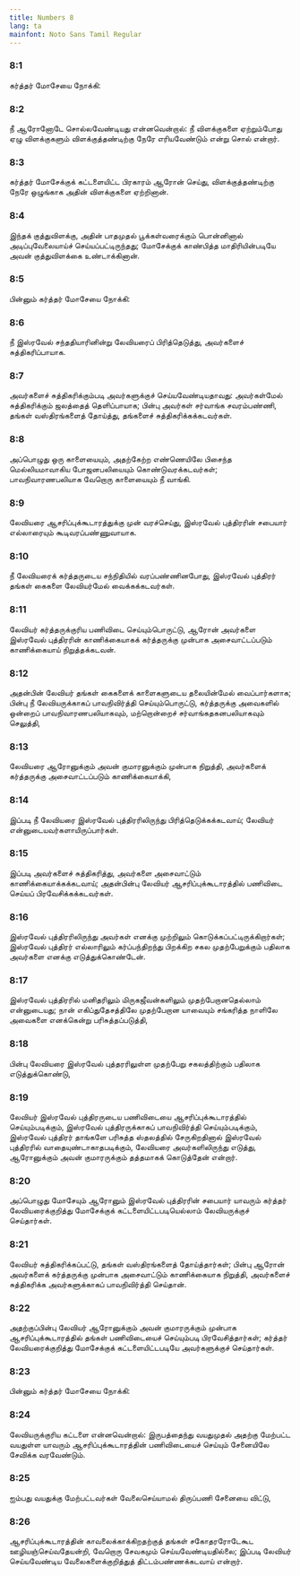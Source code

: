 ```yaml
---
title: Numbers 8
lang: ta
mainfont: Noto Sans Tamil Regular
---
```


###  8:1

கர்த்தர் மோசேயை நோக்கி:

###  8:2

நீ ஆரோனோடே சொல்லவேண்டியது என்னவென்றால்: நீ விளக்குகளை ஏற்றும்போது ஏழு விளக்குகளும் விளக்குத்தண்டிற்கு நேரே எரியவேண்டும் என்று சொல் என்றார்.

###  8:3

கர்த்தர் மோசேக்குக் கட்டளையிட்ட பிரகாரம் ஆரோன் செய்து, விளக்குத்தண்டிற்கு நேரே ஒழுங்காக அதின் விளக்குகளை ஏற்றினான்.

###  8:4

இந்தக் குத்துவிளக்கு, அதின் பாதமுதல் பூக்கள்வரைக்கும் பொன்னினால் அடிப்புவேலையாய்ச் செய்யப்பட்டிருந்தது; மோசேக்குக் காண்பித்த மாதிரியின்படியே அவன் குத்துவிளக்கை உண்டாக்கினான்.

###  8:5

பின்னும் கர்த்தர் மோசேயை நோக்கி:

###  8:6

நீ இஸ்ரவேல் சந்ததியாரினின்று லேவியரைப் பிரித்தெடுத்து, அவர்களைச் சுத்திகரிப்பாயாக.

###  8:7

அவர்களைச் சுத்திகரிக்கும்படி அவர்களுக்குச் செய்யவேண்டியதாவது: அவர்கள்மேல் சுத்திகரிக்கும் ஜலத்தைத் தெளிப்பாயாக; பின்பு அவர்கள் சர்வாங்க சவரம்பண்ணி, தங்கள் வஸ்திரங்களைத் தோய்த்து, தங்களைச் சுத்திகரிக்கக்கடவர்கள்.

###  8:8

அப்பொழுது ஒரு காளையையும், அதற்கேற்ற எண்ணெயிலே பிசைந்த மெல்லியமாவாகிய போஜனபலியையும் கொண்டுவரக்கடவர்கள்; பாவநிவாரணபலியாக வேறொரு காளையையும் நீ வாங்கி.

###  8:9

லேவியரை ஆசரிப்புக்கூடாரத்துக்கு முன் வரச்செய்து, இஸ்ரவேல் புத்திரரின் சபையார் எல்லாரையும் கூடிவரப்பண்ணுவாயாக.

###  8:10

நீ லேவியரைக் கர்த்தருடைய சந்நிதியில் வரப்பண்ணினபோது, இஸ்ரவேல் புத்திரர் தங்கள் கைகளை லேவியர்மேல் வைக்கக்கடவர்கள்.

###  8:11

லேவியர் கர்த்தருக்குரிய பணிவிடை செய்யும்பொருட்டு, ஆரோன் அவர்களை இஸ்ரவேல் புத்திரரின் காணிக்கையாகக் கர்த்தருக்கு முன்பாக அசைவாட்டப்படும் காணிக்கையாய் நிறுத்தக்கடவன்.

###  8:12

அதன்பின் லேவியர் தங்கள் கைகளைக் காளைகளுடைய தலையின்மேல் வைப்பார்களாக; பின்பு நீ லேவியருக்காகப் பாவநிவிர்த்தி செய்யும்பொருட்டு, கர்த்தருக்கு அவைகளில் ஒன்றைப் பாவநிவாரணபலியாகவும், மற்றொன்றைச் சர்வாங்கதகனபலியாகவும் செலுத்தி,

###  8:13

லேவியரை ஆரோனுக்கும் அவன் குமாரனுக்கும் முன்பாக நிறுத்தி, அவர்களைக் கர்த்தருக்கு அசைவாட்டப்படும் காணிக்கையாக்கி,

###  8:14

இப்படி நீ லேவியரை இஸ்ரவேல் புத்திரரிலிருந்து பிரித்தெடுக்கக்கடவாய்; லேவியர் என்னுடையவர்களாயிருப்பார்கள்.

###  8:15

இப்படி அவர்களைச் சுத்திகரித்து, அவர்களை அசைவாட்டும் காணிக்கையாக்கக்கடவாய்; அதன்பின்பு லேவியர் ஆசரிப்புக்கூடாரத்தில் பணிவிடை செய்யப் பிரவேசிக்கக்கடவர்கள்.

###  8:16

இஸ்ரவேல் புத்திரரிலிருந்து அவர்கள் எனக்கு முற்றிலும் கொடுக்கப்பட்டிருக்கிறார்கள்; இஸ்ரவேல் புத்திரர் எல்லாரிலும் கர்ப்பந்திறந்து பிறக்கிற சகல முதற்பேறுக்கும் பதிலாக அவர்களை எனக்கு எடுத்துக்கொண்டேன்.

###  8:17

இஸ்ரவேல் புத்திரரில் மனிதரிலும் மிருகஜீவன்களிலும் முதற்பேறானதெல்லாம் என்னுடையது; நான் எகிப்துதேசத்திலே முதற்பேறான யாவையும் சங்கரித்த நாளிலே அவைகளை எனக்கென்று பரிசுத்தப்படுத்தி,

###  8:18

பின்பு லேவியரை இஸ்ரவேல் புத்தரரிலுள்ள முதற்பேறு சகலத்திற்கும் பதிலாக எடுத்துக்கொண்டு,

###  8:19

லேவியர் இஸ்ரவேல் புத்திரருடைய பணிவிடையை ஆசரிப்புக்கூடாரத்தில் செய்யும்படிக்கும், இஸ்ரவேல் புத்திரருக்காகப் பாவநிவிர்த்தி செய்யும்படிக்கும், இஸ்ரவேல் புத்திரர் தாங்களே பரிசுத்த ஸ்தலத்தில் சேருகிறதினால் இஸ்ரவேல் புத்திரரில் வாதையுண்டாகாதபடிக்கும், லேவியரை அவர்களிலிருந்து எடுத்து, ஆரோனுக்கும் அவன் குமாரருக்கும் தத்தமாகக் கொடுத்தேன் என்றார்.

###  8:20

அப்பொழுது மோசேயும் ஆரோனும் இஸ்ரவேல் புத்திரரின் சபையார் யாவரும் கர்த்தர் லேவியரைக்குறித்து மோசேக்குக் கட்டளையிட்டபடியெல்லாம் லேவியருக்குச் செய்தார்கள்.

###  8:21

லேவியர் சுத்திகரிக்கப்பட்டு, தங்கள் வஸ்திரங்களைத் தோய்த்தார்கள்; பின்பு ஆரோன் அவர்களைக் கர்த்தருக்கு முன்பாக அசைவாட்டும் காணிக்கையாக நிறுத்தி, அவர்களைச் சுத்திகரிக்க அவர்களுக்காகப் பாவநிவிர்த்தி செய்தான்.

###  8:22

அதற்குப்பின்பு லேவியர் ஆரோனுக்கும் அவன் குமாரருக்கும் முன்பாக ஆசரிப்புக்கூடாரத்தில் தங்கள் பணிவிடையைச் செய்யும்படி பிரவேசித்தார்கள்; கர்த்தர் லேவியரைக்குறித்து மோசேக்குக் கட்டளையிட்டபடியே அவர்களுக்குச் செய்தார்கள்.

###  8:23

பின்னும் கர்த்தர் மோசேயை நோக்கி:

###  8:24

லேவியருக்குரிய கட்டளை என்னவென்றால்: இருபத்தைந்து வயதுமுதல் அதற்கு மேற்பட்ட வயதுள்ள யாவரும் ஆசரிப்புக்கூடாரத்தின் பணிவிடையைச் செய்யும் சேனையிலே சேவிக்க வரவேண்டும்.

###  8:25

ஐம்பது வயதுக்கு மேற்பட்டவர்கள் வேலைசெய்யாமல் திருப்பணி சேனையை விட்டு,

###  8:26

ஆசரிப்புக்கூடாரத்தின் காவலைக்காக்கிறதற்குத் தங்கள் சகோதரரோடேகூட ஊழியஞ்செய்வதேயன்றி, வேறொரு சேவகமும் செய்யவேண்டியதில்லை; இப்படி லேவியர் செய்யவேண்டிய வேலைகளைக்குறித்துத் திட்டம்பண்ணக்கடவாய் என்றார்.

